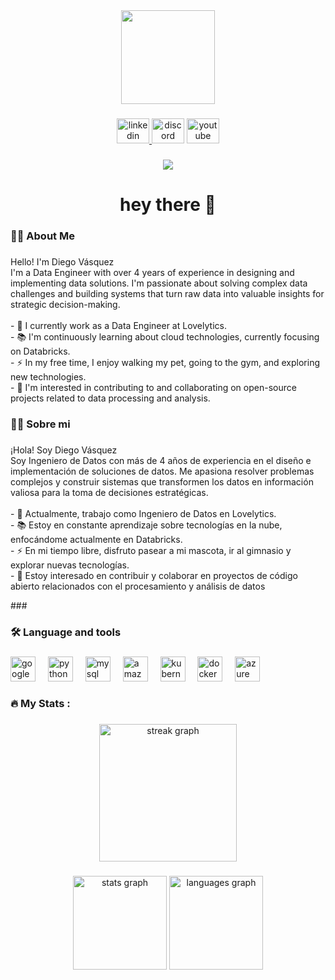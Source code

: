 
<div align="center">
  <img height="150" src="https://avatars.githubusercontent.com/u/112432650?s=400&u=13936a08c1d6104a65961e3984bff3051b4efff2&v=4"  />
</div>

###

<div align="center">
  <a href="www.linkedin.com/in/diegofedericovasquezromero "target="_blank"> <img src="https://raw.githubusercontent.com/maurodesouza/profile-readme-generator/master/src/assets/icons/social/linkedin/default.svg" width="52" height="40" alt="linkedin logo"  /> </a>
  <!-- <img src="https://raw.githubusercontent.com/maurodesouza/profile-readme-generator/master/src/assets/icons/social/twitter/default.svg" width="52" height="40" alt="twitter logo"  /> -->
  <a href="https://discord.gg/mbKvaU4tXY" target="_blank"><img src="https://raw.githubusercontent.com/maurodesouza/profile-readme-generator/master/src/assets/icons/social/discord/default.svg" width="52" height="40" alt="discord logo"  /></a>
  <a href="www.youtube.com/@diegovasquez97" target="_blank"><img src="https://raw.githubusercontent.com/maurodesouza/profile-readme-generator/master/src/assets/icons/social/youtube/default.svg" width="52" height="40" alt="youtube logo"  /></a>
</div>

###

<div align="center">
  <img src="https://visitor-badge.laobi.icu/badge?page_id=DataDiegoVasquez.DataDiegoVasquez&"  />
</div>

###

<h1 align="center">hey there 👋</h1>

###

<h3 align="left">👩‍💻  About Me</h3>

###

<p align="left">Hello! I'm Diego Vásquez<br>
I'm a Data Engineer with over 4 years of experience in designing and implementing data solutions. I'm passionate about solving complex data challenges and building systems that turn raw data into valuable insights for strategic decision-making.<br>
<br>- 🔭 I currently work as a Data Engineer at Lovelytics.
<br>- 📚 I'm continuously learning about cloud technologies, currently focusing on Databricks.
<br>- ⚡ In my free time, I enjoy walking my pet, going to the gym, and exploring new technologies.
<br>- 🌱 I'm interested in contributing to and collaborating on open-source projects related to data processing and analysis.</p>

###

###

<h3 align="left">👩‍💻  Sobre mi</h3>

###

<p align="left">¡Hola! Soy Diego Vásquez<br>
Soy Ingeniero de Datos con más de 4 años de experiencia en el diseño e implementación de soluciones de datos. Me apasiona resolver problemas complejos y construir sistemas que transformen los datos en información valiosa para la toma de decisiones estratégicas.<br>
<br>- 🔭 Actualmente, trabajo como Ingeniero de Datos en Lovelytics.
<br>- 📚 Estoy en constante aprendizaje sobre tecnologías en la nube, enfocándome actualmente en Databricks.
<br>- ⚡ En mi tiempo libre, disfruto pasear a mi mascota, ir al gimnasio y explorar nuevas tecnologías.
<br>- 🌱 Estoy interesado en contribuir y colaborar en proyectos de código abierto relacionados con el procesamiento y análisis de datos</p>
###

<h3 align="left">🛠 Language and tools</h3>

###

<div align="left">
  <img src="https://cdn.jsdelivr.net/gh/devicons/devicon/icons/googlecloud/googlecloud-original.svg" height="40" alt="googlecloud logo"  />
  <img width="12" />
  <img src="https://cdn.jsdelivr.net/gh/devicons/devicon/icons/python/python-original.svg" height="40" alt="python logo"  />
  <img width="12" />
  <img src="https://cdn.jsdelivr.net/gh/devicons/devicon/icons/mysql/mysql-original.svg" height="40" alt="mysql logo"  />
  <img width="12" />
  <img src="https://cdn.jsdelivr.net/gh/devicons/devicon/icons/amazonwebservices/amazonwebservices-line-wordmark.svg" height="40" alt="amazonwebservices logo"  />
  <img width="12" />
  <img src="https://cdn.jsdelivr.net/gh/devicons/devicon/icons/kubernetes/kubernetes-plain.svg" height="40" alt="kubernetes logo"  />
  <img width="12" />
  <img src="https://cdn.jsdelivr.net/gh/devicons/devicon/icons/docker/docker-plain-wordmark.svg" height="40" alt="docker logo"  />
  <img width="12" />
  <img src="https://cdn.jsdelivr.net/gh/devicons/devicon/icons/azure/azure-original.svg" height="40" alt="azure logo"  />
</div>

###

<h3 align="left">🔥   My Stats :</h3>

###

<div align="center">
  <img src="https://streak-stats.demolab.com?user=DataDiegoVasquez&locale=en&mode=daily&theme=dark&hide_border=false&border_radius=5&order=3" height="220" alt="streak graph"  />
</div>

###

<div align="center">
  <img src="https://github-readme-stats.vercel.app/api?username=DataDiegoVasquez&hide_title=false&hide_rank=false&show_icons=true&include_all_commits=true&count_private=true&disable_animations=false&theme=dracula&locale=en&hide_border=false&order=1" height="150" alt="stats graph"  />
  <img src="https://github-readme-stats.vercel.app/api/top-langs?username=DataDiegoVasquez&locale=en&hide_title=false&layout=compact&card_width=320&langs_count=5&theme=dracula&hide_border=false&order=2" height="150" alt="languages graph"  />
</div>

###
